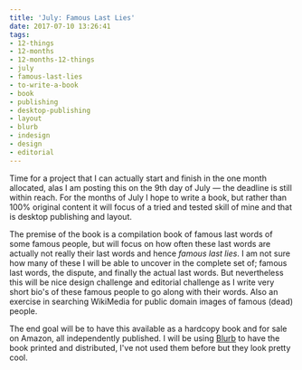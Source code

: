```yaml
---
title: 'July: Famous Last Lies'
date: 2017-07-10 13:26:41
tags:
- 12-things
- 12-months
- 12-months-12-things
- july
- famous-last-lies
- to-write-a-book
- book
- publishing
- desktop-publishing
- layout
- blurb
- indesign
- design
- editorial
---
```


Time for a project that I can actually start and finish in the one month allocated, alas I am posting this on the 9th day of July — the deadline is still within reach. For the months of July I hope to write a book, but rather than 100% original content it will focus of a tried and tested skill of mine and that is desktop publishing and layout.

The premise of the book is a compilation book of famous last words of some famous people, but will focus on how often these last words are actually not really their last words and hence _famous last lies_. I am not sure how many of these I will be able to uncover in the complete set of; famous last words, the dispute, and finally the actual last words. But nevertheless this will be nice design challenge and editorial challenge as I write very short bio's of these famous people to go along with their words. Also an exercise in searching WikiMedia for public domain images of famous (dead) people.

The end goal will be to have this available as a hardcopy book and for sale on Amazon, all independently published. I will be using [Blurb](https://www.blurb.com) to have the book printed and distributed, I've not used them before but they look pretty cool.
